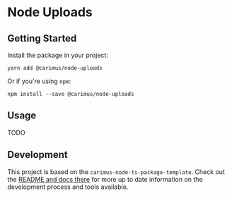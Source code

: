# Node Uploads

## Getting Started

Install the package in your project:

```
yarn add @carimus/node-uploads
```

Or if you're using `npm`:

```
npm install --save @carimus/node-uploads
```

## Usage

TODO

## Development

This project is based on the `carimus-node-ts-package-template`. Check out the
[README and docs there](https://bitbucket.org/Carimus/carimus-node-ts-package-template/src/master/README.md)
for more up to date information on the development process and tools available.

